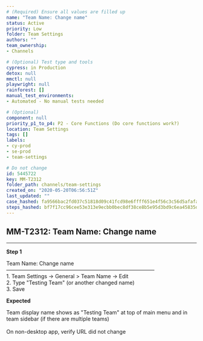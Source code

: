```yaml
---
# (Required) Ensure all values are filled up
name: "Team Name: Change name"
status: Active
priority: Low
folder: Team Settings
authors: ""
team_ownership: 
- Channels

# (Optional) Test type and tools
cypress: in Production
detox: null
mmctl: null
playwright: null
rainforest: []
manual_test_environments: 
- Automated - No manual tests needed

# (Optional)
component: null
priority_p1_to_p4: P2 - Core Functions (Do core functions work?)
location: Team Settings
tags: []
labels: 
- cy-prod
- se-prod
- team-settings

# Do not change
id: 5445722
key: MM-T2312
folder_path: channels/team-settings
created_on: "2020-05-20T06:56:51Z"
last_updated: ""
case_hashed: fa9566bac2fd037c51818d09c41fcd98e6ffff651e4f56c3c56d5afafa6c2fab1a55b41438f987ef5ff343a7a9b70d7e
steps_hashed: bf7f17cc96cee53e313e9ecbb0bec8df38ce8b5e95d3bd9c6ea45835df0f0162d6861aed465699b30b7d63c7fc9cb48b
---
```


## MM-T2312: Team Name: Change name

---

**Step 1**

Team Name: Change name\
————————————————————————————\
1\. Team Settings -> General > Team Name -> Edit\
2\. Type "Testing Team" (or another changed name)\
3\. Save

**Expected**

Team display name shows as "Testing Team" at top of main menu and in team sidebar (if there are multiple teams)\
\
On non-desktop app, verify URL did not change
